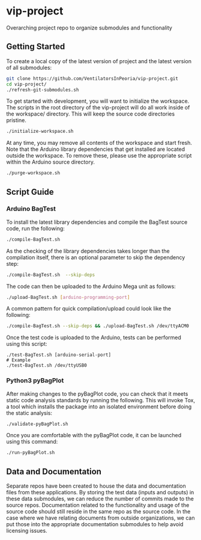 # vip-project
Overarching project repo to organize submodules and functionality

## Getting Started

To create a local copy of the latest version of project and the latest version of all submodules:

```bash
git clone https://github.com/VentilatorsInPeoria/vip-project.git
cd vip-project/
./refresh-git-submodules.sh
```

To get started with development, you will want to initialize the workspace. The scripts in the root directory of the vip-project will do all work inside of the workspace/ directory. This will keep the source code directories pristine.

```bash
./initialize-workspace.sh
```

At any time, you may remove all contents of the workspace and start fresh. Note that the Arduino library dependencies that get installed are located outside the workspace. To remove these, please use the appropriate script within the Arduino source directory.

```bash
./purge-workspace.sh
```

## Script Guide

### Arduino BagTest

To install the latest library dependencies and compile the BagTest source code, run the following:

```bash
./compile-BagTest.sh
```

As the checking of the library dependencies takes longer than the compilation itself, there is an optional parameter to skip the dependency step:

```bash
./compile-BagTest.sh  --skip-deps
```

The code can then be uploaded to the Arduino Mega unit as follows:

```bash
./upload-BagTest.sh [arduino-programming-port]
```

A common pattern for quick compilation/upload could look like the following:

```bash
./compile-BagTest.sh --skip-deps && ./upload-BagTest.sh /dev/ttyACM0
```

Once the test code is uploaded to the Arduino, tests can be performed using this script:

```
./test-BagTest.sh [arduino-serial-port]
# Example
./test-BagTest.sh /dev/ttyUSB0
```

### Python3 pyBagPlot

After making changes to the pyBagPlot code, you can check that it meets static code analysis standards by running the following. This will invoke Tox, a tool which installs the package into an isolated environment before doing the static analysis:

```bash
./validate-pyBagPlot.sh
```

Once you are comfortable with the pyBagPlot code, it can be launched using this command:

```bash
./run-pyBagPlot.sh
```

## Data and Documentation

Separate repos have been created to house the data and documentation files from these applications. By storing the test data (inputs and outputs) in these data submodules, we can reduce the number of commits made to the source repos. Documentation related to the functionality and usage of the source code should still reside in the same repo as the source code. In the case where we have relating documents from outside organizations, we can put those into the appropriate documentation submodules to help avoid licensing issues.